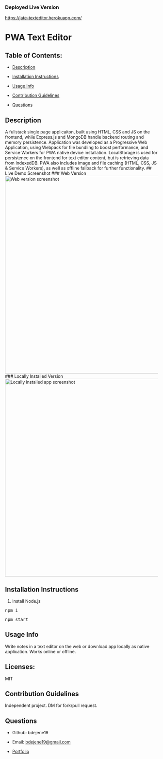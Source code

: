 ### Deployed Live Version
https://jate-texteditor.herokuapp.com/

# PWA Text Editor  

  ## Table of Contents:

  * [Description](#description)</a>

  * [Installation Instructions](#installation-instructions)

  * [Usage Info](#usage-info)

  * [Contribution Guidelines](#contribution-guidelines)

  * [Questions](#questions)

  ## Description
A fullstack single page applicaiton, built using HTML, CSS and JS on the frontend, while Express.js and MongoDB handle backend routing and memory persistence. Application was developed as a Progressive Web Application, using Webpack for file bundling to boost performance, and Service Workers for PWA native device installation. LocalStorage is used for persistence on the frontend for text editor content, but is retrieving data from IndexedDB. PWA also includes image and file caching (HTML, CSS, JS & Service Workers), as well as offline fallback for further functionality.
    ## Live Demo Screenshot
    ### Web Version
    <img width="650" alt="Web version screenshot" src="https://user-images.githubusercontent.com/67334768/160034324-201869c5-ab05-4203-8855-7753135b6fbc.png">
    ### Locally Installed Version
<img width="650" alt="Locally installed app screenshot" src="https://user-images.githubusercontent.com/67334768/160034327-fa04db15-bd67-4ded-ba8c-ad5f2ac4394f.png">

    
  ## Installation Instructions

    
1. Install Node.js

<pre>npm i</pre>

<pre>npm start</pre>


  ## Usage Info
Write notes in a text editor on the web or download app locally as native application. Works online or offline.

  ## Licenses: 
 MIT
 
      
    


  ## Contribution Guidelines
Independent project. DM for fork/pull request.


  ## Questions

  * Github: bdejene19

  * Email: bdejene19@gmail.com

  * [Portfolio](https://bdejene19.github.io/updatedPortfolio/)
 
  

  

